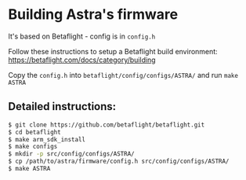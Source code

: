 # Building Astra's firmware

It's based on Betaflight - config is in `config.h`

Follow these instructions to setup a Betaflight build environment: https://betaflight.com/docs/category/building

Copy the `config.h` into `betaflight/config/configs/ASTRA/` and run `make ASTRA`

## Detailed instructions:

```bash
$ git clone https://github.com/betaflight/betaflight.git
$ cd betaflight
$ make arm_sdk_install
$ make configs
$ mkdir -p src/config/configs/ASTRA/
$ cp /path/to/astra/firmware/config.h src/config/configs/ASTRA/
$ make ASTRA
```

